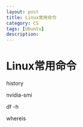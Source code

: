 ```yaml
---
layout: post
title: Linux常用命令 
category: CS
tags: [Ubuntu]
description: 
---
```


# Linux常用命令 

history 

nvidia-smi

df -h

whereis

